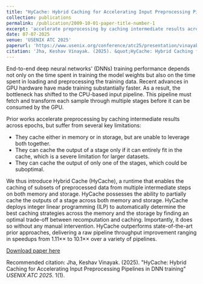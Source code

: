 ```yaml
---
title: "HyCache: Hybrid Caching for Accelerating Input Preprocessing Pipelines in DNN training"
collection: publications
permalink: /publication/2009-10-01-paper-title-number-1
excerpt: 'accelerate preprocessing by caching intermediate results across epochs'
date: 07-07-2025
venue: 'USENIX ATC 2025'
paperurl: 'https://www.usenix.org/conference/atc25/presentation/vinayak'
citation: 'Jha, Keshav Vinayak. (2025). &quot;HyCache: Hybrid Caching for Accelerating Input Preprocessing Pipelines in DNN training&quot; <i>USENIX ATC 2025</i>. 1(1).'
---
```

End-to-end deep neural networks' (DNNs) training performance depends not only on the time spent in training the model weights but also on the time spent in loading and preprocessing the training data. Recent advances in GPU hardware have made training substantially faster. As a result, the bottleneck has shifted to the CPU-based input pipeline. This pipeline must fetch and transform each sample through multiple stages before it can be consumed by the GPU.

Prior works accelerate preprocessing by caching intermediate results across epochs, but suffer from several key limitations:

- They cache either in memory or in storage, but are unable to leverage both together.
- They can cache the output of a stage only if it can entirely fit in the cache, which is a severe limitation for larger datasets.
- They can cache the output of only one of the stages, which could be suboptimal.

We thus introduce Hybrid Cache (HyCache), a runtime that enables the caching of subsets of preprocessed data from multiple intermediate steps on both memory and storage. HyCache possesses the ability to partially cache the outputs of a stage across both memory and storage. HyCache deploys integer linear programming (ILP) to automatically determine the best caching strategies across the memory and the storage by finding an optimal trade-off between recomputation and caching. Importantly, it does so without any manual intervention. HyCache outperforms state-of-the-art prior approaches, delivering a raw pipeline throughput improvement ranging in speedups from 1.11×× to 10.1×× over a variety of pipelines.


[Download paper here](https://www.usenix.org/conference/atc25/presentation/vinayak)

Recommended citation: Jha, Keshav Vinayak. (2025). &quot;HyCache: Hybrid Caching for Accelerating Input Preprocessing Pipelines in DNN training&quot; <i>USENIX ATC 2025</i>. 1(1).
